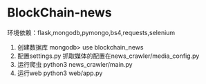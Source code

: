 # BlockChain-news

环境依赖：flask,mongodb,pymongo,bs4,requests,selenium

1. 创建数据库
mongodb> use blockchain_news
2. 配置settings.py
抓取媒体的配置在news_crawler/media_config.py
3. 运行爬虫
python3 news_crawler/main.py
4. 运行web
python3 web/app.py
